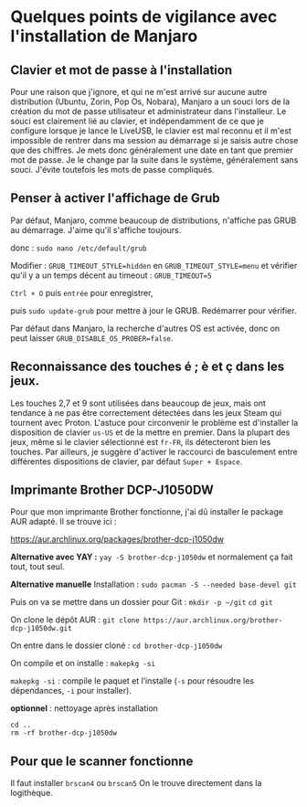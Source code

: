 # Quelques points de vigilance avec l'installation de Manjaro

## Clavier et mot de passe à l'installation
Pour une raison que j'ignore, et qui ne m'est arrivé sur aucune autre distribution (Ubuntu, Zorin, Pop Os, Nobara), 
Manjaro a un souci lors de la création du mot de passe utilisateur et administrateur dans l'installeur.
Le souci est clairement lié au clavier, et indépendamment de ce que je configure lorsque je lance le LiveUSB, le clavier est mal reconnu
et il m'est impossible de rentrer dans ma session au démarrage si je saisis autre chose que des chiffres. Je mets donc généralement une date
en tant que premier mot de passe. Je le change par la suite dans le système, généralement sans souci. J'évite toutefois les mots de passe compliqués.

## Penser à activer l'affichage de Grub
Par défaut, Manjaro, comme beaucoup de distributions, n'affiche pas GRUB au démarrage.
J'aime qu'il s'affiche toujours.

donc : 
`sudo nano /etc/default/grub`

Modifier : `GRUB_TIMEOUT_STYLE=hidden` en `GRUB_TIMEOUT_STYLE=menu` et vérifier qu'il y a un temps décent au timeout : `GRUB_TIMEOUT=5`

`Ctrl + O` puis `entrée` pour enregistrer,

puis `sudo update-grub` pour mettre à jour le GRUB. Redémarrer pour vérifier.

Par défaut dans Manjaro, la recherche d'autres OS est activée, donc on peut laisser `GRUB_DISABLE_OS_PROBER=false`.


## Reconnaissance des touches é ; è et ç dans les jeux.

Les touches 2,7 et 9 sont utilisées dans beaucoup de jeux, mais ont tendance à ne pas être correctement détectées dans 
les jeux Steam qui tournent avec Proton. L'astuce pour circonvenir le problème est d'installer la disposition de clavier `us-US`
et de la mettre en premier.
Dans la plupart des jeux, même si le clavier sélectionné est `fr-FR`, ils détecteront bien les touches.
Par ailleurs, je suggère d'activer le raccourci de basculement entre différentes dispositions de clavier, par défaut `Super + Espace`. 

## Imprimante Brother DCP-J1050DW
Pour que mon imprimante Brother fonctionne, j'ai dû installer le package AUR adapté. Il se trouve ici :

https://aur.archlinux.org/packages/brother-dcp-j1050dw


**Alternative avec YAY :**
`yay -S brother-dcp-j1050dw` et normalement ça fait tout, tout seul.

**Alternative manuelle**
Installation : 
`sudo pacman -S --needed base-devel git`

Puis on va se mettre dans un dossier pour Git :
`mkdir -p ~/git`
`cd git`

On clone le dépôt AUR :
`git clone https://aur.archlinux.org/brother-dcp-j1050dw.git`

On entre dans le dossier cloné :
`cd brother-dcp-j1050dw`

On compile et on installe :
`makepkg -si`

`makepkg -si` : compile le paquet et l’installe (`-s` pour résoudre les dépendances, `-i` pour installer).

**optionnel** : nettoyage après installation
```
cd ..
rm -rf brother-dcp-j1050dw
```


## Pour que le scanner fonctionne
Il faut installer `brscan4` ou `brscan5`
On le trouve directement dans la logithèque.
